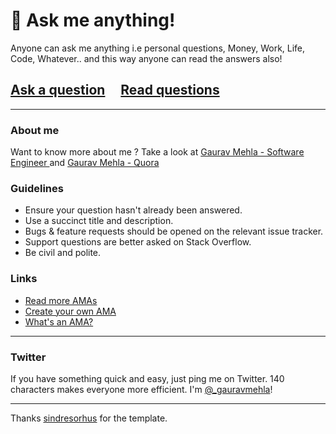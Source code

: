 # 💬 Ask me anything!

Anyone can ask me anything i.e personal questions, Money, Work, Life, Code, Whatever.. and this way anyone can read the answers also!

## [Ask a question](../../issues/new) &nbsp;&nbsp;&nbsp; [Read questions](../../issues?utf8=%E2%9C%93&q=is%3Aissue%20is%3Aclosed%20sort%3Aupdated-desc%20-label%3Ahidden)

---
### About me
Want to know more about me ? Take a look at [Gaurav Mehla - Software Engineer ](https://www.mehla.in) and [Gaurav Mehla - Quora ](https://www.quora.com/profile/GauravMehla)

### Guidelines

- Ensure your question hasn't already been answered.
- Use a succinct title and description.
- Bugs & feature requests should be opened on the relevant issue tracker.
- Support questions are better asked on Stack Overflow.
- Be civil and polite.

### Links

- [Read more AMAs](https://github.com/sindresorhus/amas)
- [Create your own AMA](https://github.com/sindresorhus/amas/blob/master/create-ama.md)
- [What's an AMA?](https://en.wikipedia.org/wiki/Reddit#IAmA_and_AMA)

---
### Twitter

If you have something quick and easy, just ping me on Twitter. 140 characters makes everyone more efficient. I'm [@_gauravmehla](https://twitter.com/_gauravmehla)!

---

Thanks [sindresorhus](https://github.com/sindresorhus/ama) for the template.
